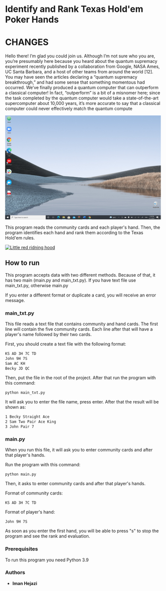 # Identify and Rank Texas Hold'em Poker Hands

# CHANGES


Hello there! I’m glad you could join us. Although I’m not sure who you are, you’re presumably here
because you heard about the quantum supremacy experiment recently published by a collaboration
from Google, NASA Ames, UC Santa Barbara, and a host of other teams from around the world
[12]. You may have seen the articles declaring a “quantum supremacy breakthrough,” and had
some sense that something momentous had occurred. We’ve finally produced a quantum computer
that can outperform a classical computer! In fact, “outperform” is a bit of a misnomer here; since
the task completed by the quantum computer would take a state-of-the-art supercomputer about
10,000 years, it’s more accurate to say that a classical computer could never effectively match the
quantum compute


![photo](./Iman/2021-07-11.png)

This program reads the community cards and each player's hand. Then, the program identifies each hand and rank them according to the Texas Hold'em rules.

[![Little red ridning hood](http://i.imgur.com/7YTMFQp.png)](https://vimeo.com/3514904 "Little red riding hood - Click to Watch!")

## How to run

This program accepts data with two different methods. Because of that, it has two main (main.py and main_txt.py).
If you have text file use main_txt.py, otherwise main.py

If you enter a different format or duplicate a card, you will receive an error message.

### main_txt.py

This file reads a text file that  contains community and hand cards. The first line will contain the five community cards. Each line after that will have a player's name followed by their two cards.


First, you should create a text file with the following format:

```
KS AD 3H 7C TD
John 9H 7S
Sam AC KH
Becky JD QC
```
Then, put the file in the root of the project. After that run the program with this command:

```
python main_txt.py
```

It will ask you to enter the file name, press enter. 
After that the result will be shown as:

```
1 Becky Straight Ace
2 Sam Two Pair Ace King
3 John Pair 7
```
### main.py 

When you run this file, it will ask you to enter community cards and after that player's hands.

Run the program with this command:

```
python main.py
```
Then, it asks to enter community cards and after that player's hands.

Format of community cards:

```
KS AD 3H 7C TD
```
Format of player's hand:

```
John 9H 7S
```

As soon as you enter the first hand, you will be able to press "s" to stop the program and see the rank and evaluation.

### Prerequisites

To run this program you need Python 3.9

### Authors

* **Iman Hejazi** 

